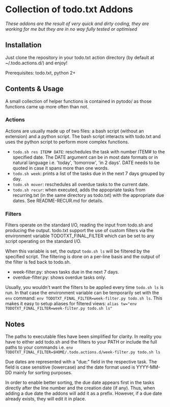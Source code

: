 # Collection of todo.txt Addons

_These addons are the result of very quick and dirty coding, they are working for me but they are in no way fully tested or optimised_

## Installation
Just clone the repository in your todo.txt action directory (by default at ~/.todo.actions.d/) and enjoy!

Prerequisites: todo.txt, python 2+

## Contents & Usage
A small collection of helper functions is contained in pytodo/ as those functions came up more often than not.

### Actions
Actions are usually made up of two files: a bash script (without an extension) and a python script. The bash script interacts with todo.txt and uses the python script to perform more complex functions.

* `todo.sh res ITEM# DATE`: reschedules the task with number ITEM# to the specified date. The DATE argument can be in most date formats or in natural language i.e. 'today', 'tomorrow', 'in 2 days'. DATE needs to be quoted in case it spans more than one words.
* `todo.sh week`: prints a list of the tasks due in the next 7 days grouped by day.
* `todo.sh mover`: reschedules all overdue tasks to the current date.
* `todo.sh recur`: when executed, adds the appopriate tasks from recurring.txt (in the same directory as todo.txt) with the appropriate due dates. See README-RECUR.md for details.

### Filters
Filters operate on the standard I/O, reading the input from todo.sh and producing the output. todo.txt support the use of custom filters via the environment variable TODOTXT_FINAL_FILTER which can be set to any script operating on the standard I/O.

When this variable is set, the output `todo.sh ls` will be filtered by the specified script. The filtering is done on a per-line basis and the output of the filter is fed back to todo.sh.

* week-filter.py: shows tasks due in the next 7 days.
* overdue-filter.py: shows overdue tasks only.

Usually, you wouldn't want the filters to be applied every time `todo.sh ls` is run. In that case the environment variable can be temporarily set with the `env` command: `env TODOTXT_FINAL_FILTER=week-filter.py todo.sh ls`. This makes it easy to setup aliases for filtered views: `alias tw="env TODOTXT_FINAL_FILTER=week-filter.py todo.sh ls"`

## Notes
The paths to executable files have been simplified for clarity. In reality you have to either add todo.sh and the filters to your PATH or include the full paths to your commands i.e. `env TODOTXT_FINAL_FILTER=$HOME/.todo.actions.d/week-filter.py todo.sh ls`

Due dates are represented with a "due:<date>" field in the respective task. The field is case sensitive (lowercase) and the date format used is YYYY-MM-DD mainly for sorting purposes.

In order to enable better sorting, the due date appears first in the tasks directly after the line number and the creation date (if any). Thus, when adding a due date the addons will add it as a prefix. However, if a due date already exists, they will edit it in place.
